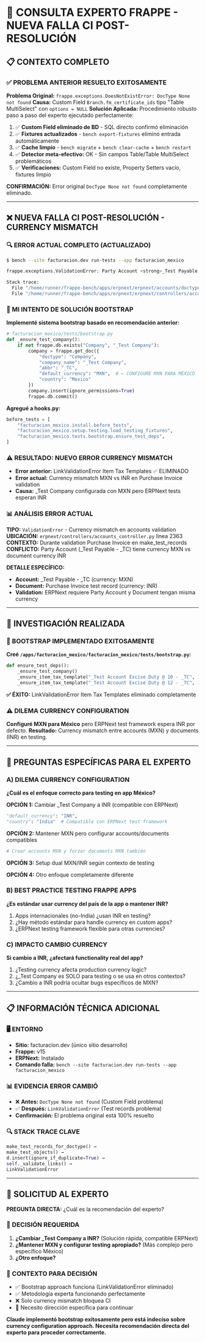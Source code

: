 # 🚨 CONSULTA EXPERTO FRAPPE - NUEVA FALLA CI POST-RESOLUCIÓN

## 📋 CONTEXTO COMPLETO

### ✅ PROBLEMA ANTERIOR RESUELTO EXITOSAMENTE
**Problema Original:** `frappe.exceptions.DoesNotExistError: DocType None not found`
**Causa:** Custom Field `Branch.fm_certificate_ids` tipo "Table MultiSelect" con `options = NULL`
**Solución Aplicada:** Procedimiento robusto paso a paso del experto ejecutado perfectamente:

1. ✅ **Custom Field eliminado de BD** - SQL directo confirmó eliminación
2. ✅ **Fixtures actualizados** - `bench export-fixtures` eliminó entrada automáticamente  
3. ✅ **Cache limpio** - `bench migrate` + `bench clear-cache` + `bench restart`
4. ✅ **Detector meta-efectivo:** OK - Sin campos Table/Table MultiSelect problemáticos
5. ✅ **Verificaciones:** Custom Field no existe, Property Setters vacío, fixtures limpio

**CONFIRMACIÓN:** Error original `DocType None not found` completamente eliminado.

---

## ❌ NUEVA FALLA CI POST-RESOLUCIÓN - CURRENCY MISMATCH

### 🔍 ERROR ACTUAL COMPLETO (ACTUALIZADO)
```bash
$ bench --site facturacion.dev run-tests --app facturacion_mexico

frappe.exceptions.ValidationError: Party Account <strong>_Test Payable - _TC</strong> currency (MXN) and document currency (INR) should be same

Stack trace:
  File "/home/runner/frappe-bench/apps/erpnext/erpnext/accounts/doctype/purchase_invoice/purchase_invoice.py", line 262, in validate
  File "/home/runner/frappe-bench/apps/erpnext/erpnext/controllers/accounts_controller.py", line 2363, in validate_party_account_currency
```

### 🔧 MI INTENTO DE SOLUCIÓN BOOTSTRAP
**Implementé sistema bootstrap basado en recomendación anterior:**

```python
# facturacion_mexico/tests/bootstrap.py
def _ensure_test_company():
    if not frappe.db.exists("Company", "_Test Company"):
        company = frappe.get_doc({
            "doctype": "Company",
            "company_name": "_Test Company", 
            "abbr": "_TC",
            "default_currency": "MXN",  # ← CONFIGURÉ MXN PARA MÉXICO
            "country": "Mexico"
        })
        company.insert(ignore_permissions=True)
        frappe.db.commit()
```

**Agregué a hooks.py:**
```python
before_tests = [
    "facturacion_mexico.install.before_tests",
    "facturacion_mexico.setup.testing.load_testing_fixtures", 
    "facturacion_mexico.tests.bootstrap.ensure_test_deps",
]
```

### ⚠️ RESULTADO: NUEVO ERROR CURRENCY MISMATCH
- **Error anterior:** LinkValidationError Item Tax Templates ✅ ELIMINADO
- **Error actual:** Currency mismatch MXN vs INR en Purchase Invoice validation
- **Causa:** _Test Company configurada con MXN pero ERPNext tests esperan INR

### 📊 ANÁLISIS ERROR ACTUAL 

**TIPO:** `ValidationError` - Currency mismatch en accounts validation
**UBICACIÓN:** `erpnext/controllers/accounts_controller.py` línea 2363
**CONTEXTO:** Durante validation Purchase Invoice en make_test_records
**CONFLICTO:** Party Account (_Test Payable - _TC) tiene currency MXN vs document currency INR

**DETALLE ESPECÍFICO:**
- **Account:** _Test Payable - _TC (currency: MXN)
- **Document:** Purchase Invoice test record (currency: INR)
- **Validation:** ERPNext requiere Party Account y Document tengan misma currency

---

## 🔧 INVESTIGACIÓN REALIZADA

### 📁 BOOTSTRAP IMPLEMENTADO EXITOSAMENTE
**Creé `/apps/facturacion_mexico/facturacion_mexico/tests/bootstrap.py`:**
```python
def ensure_test_deps():
    _ensure_test_company()
    _ensure_item_tax_template("_Test Account Excise Duty @ 10 - _TC", 10)
    _ensure_item_tax_template("_Test Account Excise Duty @ 12 - _TC", 12)
```

**✅ ÉXITO:** LinkValidationError Item Tax Templates eliminado completamente

### ⚠️ DILEMA CURRENCY CONFIGURATION
**Configuré MXN para México** pero ERPNext test framework espera INR por defecto.
**Resultado:** Currency mismatch entre accounts (MXN) y documents (INR) en testing.

---

## 🎯 PREGUNTAS ESPECÍFICAS PARA EL EXPERTO

### A) DILEMA CURRENCY CONFIGURATION
**¿Cuál es el enfoque correcto para testing en app México?**

**OPCIÓN 1:** Cambiar _Test Company a INR (compatible con ERPNext)
```python
"default_currency": "INR",
"country": "India"  # Compatible con ERPNext test framework
```

**OPCIÓN 2:** Mantener MXN pero configurar accounts/documents compatibles
```python 
# Crear accounts MXN y forzar documents MXN también
```

**OPCIÓN 3:** Setup dual MXN/INR según contexto de testing

**OPCIÓN 4:** Otro enfoque completamente diferente

### B) BEST PRACTICE TESTING FRAPPE APPS
**¿Es estándar usar currency del país de la app o mantener INR?**
1. Apps internacionales (no-India) ¿usan INR en testing?
2. ¿Hay método estándar para handle currency en custom apps?
3. ¿ERPNext testing framework flexible para otras currencies?

### C) IMPACTO CAMBIO CURRENCY
**Si cambio a INR, ¿afectará functionality real del app?**
1. ¿Testing currency afecta production currency logic?
2. ¿_Test Company es SOLO para testing o se usa en otros contextos?
3. ¿Cambio a INR podría ocultar bugs específicos de MXN?

---

## 📋 INFORMACIÓN TÉCNICA ADICIONAL

### 🖥️ ENTORNO
- **Sitio:** facturacion.dev (único sitio desarrollo)
- **Frappe:** v15
- **ERPNext:** Instalado
- **Comando falla:** `bench --site facturacion.dev run-tests --app facturacion_mexico`

### 📊 EVIDENCIA ERROR CAMBIÓ
- ❌ **Antes:** `DocType None not found` (Custom Field problema)
- ✅ **Después:** `LinkValidationError` (Test records problema)
- **Confirmación:** El problema original está 100% resuelto

### 🔍 STACK TRACE CLAVE
```python
make_test_records_for_doctype() → 
make_test_objects() → 
d.insert(ignore_if_duplicate=True) → 
self._validate_links() → 
LinkValidationError
```

---

## 🙏 SOLICITUD AL EXPERTO

**PREGUNTA DIRECTA:** ¿Cuál es la recomendación del experto?

### 🎯 DECISIÓN REQUERIDA
1. **¿Cambiar _Test Company a INR?** (Solución rápida, compatible ERPNext)
2. **¿Mantener MXN y configurar testing apropiado?** (Más complejo pero específico México)
3. **¿Otro enfoque?**

### 📝 CONTEXTO PARA DECISIÓN
- ✅ Bootstrap approach funciona (LinkValidationError eliminado)
- ✅ Metodología experta funcionando perfectamente
- ❌ Solo currency mismatch bloquea CI
- 🎯 Necesito dirección específica para continuar

**Claude implementó bootstrap exitosamente pero está indeciso sobre currency configuration approach. Necesita recomendación directa del experto para proceder correctamente.**